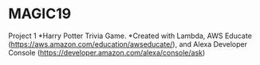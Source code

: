 # MAGIC19

Project 1
*Harry Potter Trivia Game. 
*Created with Lambda, AWS Educate (https://aws.amazon.com/education/awseducate/), and Alexa Developer Console (https://developer.amazon.com/alexa/console/ask)
